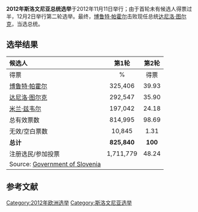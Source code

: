 **2012年斯洛文尼亚总统选举**于2012年11月11日举行；由于首轮未有候选人得票过半，12月2日举行第二轮选举。最终，[博鲁特·帕霍尔](../Page/博鲁特·帕霍尔.md "wikilink")击败现任总统[达尼洛·图尔克](../Page/达尼洛·图尔克.md "wikilink")，当选总统。

## 选举结果

| 候选人                                                                                        |     第1轮     |   第2轮   |
| :----------------------------------------------------------------------------------------- | :---------: | :-----: |
| 得票                                                                                         |      %      |   得票    |
| [博鲁特·帕霍尔](../Page/博鲁特·帕霍尔.md "wikilink")                                                   |   325,406   |  39.93  |
| [达尼洛·图尔克](../Page/达尼洛·图尔克.md "wikilink")                                                   |   292,547   |  35.90  |
| [米兰·兹韦尔](https://zh.wikipedia.org/wiki/米兰·兹韦尔 "wikilink")                                  |   197,042   |  24.18  |
| 总有效票数                                                                                      |   814,995   |  98.69  |
| 无效/空白票数                                                                                    |   10,845    |  1.31   |
| **总计**                                                                                     | **825,840** | **100** |
| 注册选民/参加投票                                                                                  |  1,711,779  |  48.24  |
| Source: [Government of Slovenia](https://archive.is/20121224234232/volitve.gov.si/vp2012/) |             |         |

## 参考文献

[Category:2012年欧洲选举](https://zh.wikipedia.org/wiki/Category:2012年欧洲选举 "wikilink") [Category:斯洛文尼亚选举](https://zh.wikipedia.org/wiki/Category:斯洛文尼亚选举 "wikilink")